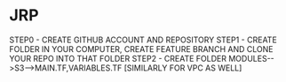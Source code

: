 # JRP

STEP0 - CREATE GITHUB ACCOUNT AND REPOSITORY 
STEP1 - CREATE FOLDER IN YOUR COMPUTER, CREATE FEATURE BRANCH AND CLONE YOUR REPO INTO THAT FOLDER
STEP2 - CREATE FOLDER MODULES-->S3-->MAIN.TF,VARIABLES.TF [SIMILARLY FOR VPC AS WELL]